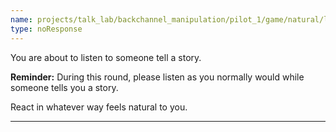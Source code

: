 ```yaml
---
name: projects/talk_lab/backchannel_manipulation/pilot_1/game/natural/listener_pre_instructions.md
type: noResponse
---
```


You are about to listen to someone tell a story.

**Reminder:** During this round, please listen as you normally would while someone tells you a story.

React in whatever way feels natural to you.

---
